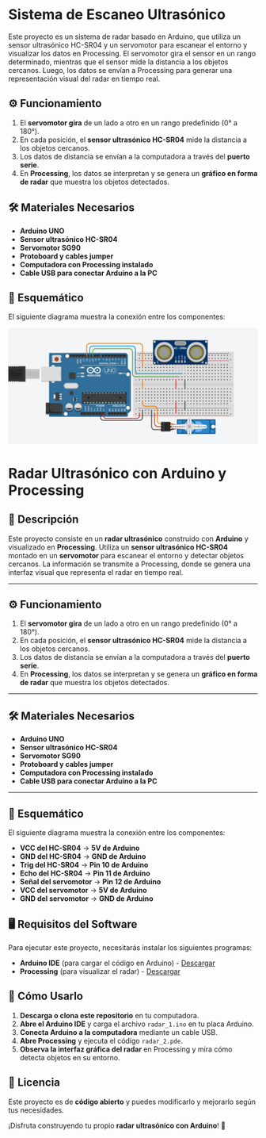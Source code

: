# Sistema de Escaneo Ultrasónico
 Este proyecto es un sistema de radar basado en Arduino, que utiliza un sensor ultrasónico HC-SR04 y un servomotor para escanear el entorno y visualizar los datos en Processing. El servomotor gira el sensor en un rango determinado, mientras que el sensor mide la distancia a los objetos cercanos. Luego, los datos se envían a Processing para generar una representación visual del radar en tiempo real.

## ⚙️ **Funcionamiento**
1. El **servomotor gira** de un lado a otro en un rango predefinido (0° a 180°).
2. En cada posición, el **sensor ultrasónico HC-SR04** mide la distancia a los objetos cercanos.
3. Los datos de distancia se envían a la computadora a través del **puerto serie**.
4. En **Processing**, los datos se interpretan y se genera un **gráfico en forma de radar** que muestra los objetos detectados.

## 🛠 **Materiales Necesarios**
- **Arduino UNO**
- **Sensor ultrasónico HC-SR04**
- **Servomotor SG90**
- **Protoboard y cables jumper**
- **Computadora con Processing instalado**
- **Cable USB para conectar Arduino a la PC**

## 🔌 **Esquemático**
El siguiente diagrama muestra la conexión entre los componentes:

![Esquemático](https://github.com/tthearmando/Sistema-de-Escaneo-Ultras-nico/raw/main/Esquematico.png)


# **Radar Ultrasónico con Arduino y Processing**

## 📌 Descripción
Este proyecto consiste en un **radar ultrasónico** construido con **Arduino** y visualizado en **Processing**. Utiliza un **sensor ultrasónico HC-SR04** montado en un **servomotor** para escanear el entorno y detectar objetos cercanos. La información se transmite a Processing, donde se genera una interfaz visual que representa el radar en tiempo real.

---

## ⚙️ **Funcionamiento**
1. El **servomotor gira** de un lado a otro en un rango predefinido (0° a 180°).
2. En cada posición, el **sensor ultrasónico HC-SR04** mide la distancia a los objetos cercanos.
3. Los datos de distancia se envían a la computadora a través del **puerto serie**.
4. En **Processing**, los datos se interpretan y se genera un **gráfico en forma de radar** que muestra los objetos detectados.

---

## 🛠 **Materiales Necesarios**
- **Arduino UNO**
- **Sensor ultrasónico HC-SR04**
- **Servomotor SG90**
- **Protoboard y cables jumper**
- **Computadora con Processing instalado**
- **Cable USB para conectar Arduino a la PC**

---

## 🔌 **Esquemático**
El siguiente diagrama muestra la conexión entre los componentes:

- **VCC del HC-SR04** → **5V de Arduino**
- **GND del HC-SR04** → **GND de Arduino**
- **Trig del HC-SR04** → **Pin 10 de Arduino**
- **Echo del HC-SR04** → **Pin 11 de Arduino**
- **Señal del servomotor** → **Pin 12 de Arduino**
- **VCC del servomotor** → **5V de Arduino**
- **GND del servomotor** → **GND de Arduino**

## 🖥 **Requisitos del Software**
Para ejecutar este proyecto, necesitarás instalar los siguientes programas:

- **Arduino IDE** (para cargar el código en Arduino) - [Descargar](https://www.arduino.cc/en/software)
- **Processing** (para visualizar el radar) - [Descargar](https://processing.org/download/)

## 🚀 **Cómo Usarlo**
1. **Descarga o clona este repositorio** en tu computadora.
2. **Abre el Arduino IDE** y carga el archivo `radar_1.ino` en tu placa Arduino.
3. **Conecta Arduino a la computadora** mediante un cable USB.
4. **Abre Processing** y ejecuta el código `radar_2.pde`.
5. **Observa la interfaz gráfica del radar** en Processing y mira cómo detecta objetos en su entorno.

## 📜 **Licencia**
Este proyecto es de **código abierto** y puedes modificarlo y mejorarlo según tus necesidades.

¡Disfruta construyendo tu propio **radar ultrasónico con Arduino**! 🚀
